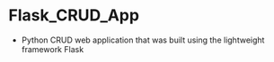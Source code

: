 # Flask_CRUD_App
-    Python CRUD web application that was built using the lightweight framework Flask
